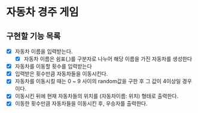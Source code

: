 # 자동차 경주 게임

## 구현할 기능 목록
- [x] 자동차 이름을 입력받는다.
    - [x] 자동차 이름은 쉼표(,)를 구분자로 나누어 해당 이름을 가진 자동차를 생성한다 
- [x] 자동차를 이동할 횟수를 입력받는다
- [x] 입력받은 횟수만큼 자동차들을 이동시킨다.
- [x] 자동차를 이동시킬 때는 0 ~ 9 사이의 random값을 구한 후 그 값이 4이상일 경우이다.
- [x] 이동시킨 뒤에 현재 자동차들의 위치를 (자동차이름: 위치) 형태로 출력한다.
- [x] 이동한 횟수만큼 자동차들을 이동시킨 후, 우승자를 출력한다.
